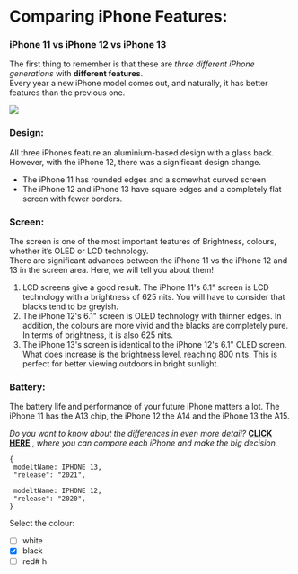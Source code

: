 
# Comparing iPhone Features:
### **iPhone 11 vs iPhone 12 vs iPhone 13**
The first thing to remember is that these are *three different iPhone generations* with **different features**. <br>Every year a new iPhone model comes out, and naturally, it has better features than the previous one.</br>

![](https://i.ibb.co/3TvFdpG/Iphone-11-vs-12-vs-13.jpg)

### **Design:**
All three iPhones feature an aluminium-based design with a glass back. However, with the iPhone 12, there was a significant design change.
+ The iPhone 11 has rounded edges and a somewhat curved screen.
+ The iPhone 12 and iPhone 13 have square edges and a completely flat screen with fewer borders.

### **Screen:**
The screen is one of the most important features of Brightness, colours, whether it’s OLED or LCD technology.<br>
There are significant advances between the iPhone 11 vs the iPhone 12 and 13 in the screen area. Here, we will tell you about them!
1. LCD screens give a good result. The iPhone 11's 6.1" screen is LCD technology with a brightness of 625 nits. You will have to consider that blacks tend to be greyish.
1. The iPhone 12's 6.1" screen is OLED technology with thinner edges. In addition, the colours are more vivid and the blacks are completely pure. In terms of brightness, it is also 625 nits.
1. The iPhone 13's screen is identical to the iPhone 12's 6.1" OLED screen. What does increase is the brightness level, reaching 800 nits. This is perfect for better viewing outdoors in bright sunlight.
### **Battery:**
The battery life and performance of your future iPhone matters a lot. The iPhone 11 has the A13 chip, the iPhone 12 the A14 and the iPhone 13 the A15.<BR>

 *Do you want to know about the differences in even more detail?*
 [**CLICK HERE**](https://istyle.ae/compare-iphone) , *where you can compare each iPhone and make the big decision.* 

 ```
{
  modeltName: IPHONE 13,
  "release": "2021",

  modeltName: IPHONE 12,
  "release": "2020",
}
```
Select the colour:
- [ ] white
- [x] black
- [ ] red# h
